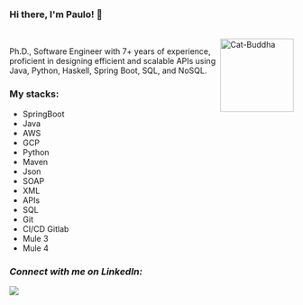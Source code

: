 

 ### Hi there, I'm Paulo!  👋 
 
 <div style="display: inline_block"><br>
<img align="right" alt="Cat-Buddha" height="130" width="130" <img src="https://media3.giphy.com/media/8mvV5eUXkM18iCm5Eg/giphy.gif?cid=790b76116aebee855683928336857d69c9b04caebad8aaec&rid=giphy.gif&ct=g" />
</div>

Ph.D., Software Engineer with 7+ years of experience, proficient in designing efficient and scalable APIs using Java, Python, Haskell, Spring Boot, SQL, and NoSQL.

### My stacks:
- SpringBoot
- Java
- AWS
- GCP
- Python
- Maven
- Json
- SOAP
- XML
- APIs
- SQL
- Git
- CI/CD Gitlab
- Mule 3
- Mule 4

### *Connect with me on LinkedIn:*
<a href="https://www.linkedin.com/in/paulo-oliveira-mulesoft-spring-dataweave-java/" target="_blank"><img src="https://img.shields.io/badge/LinkedIn-0077B5?style=for-the-badge&logo=linkedin&logoColor=white" target="_blank"></a>





<!---
PJ-Oliveira/PJ-Oliveira is a ✨ special ✨ repository because its `README.md` (this file) appears on your GitHub profile.
You can click the Preview link to take a look at your changes.
--->
